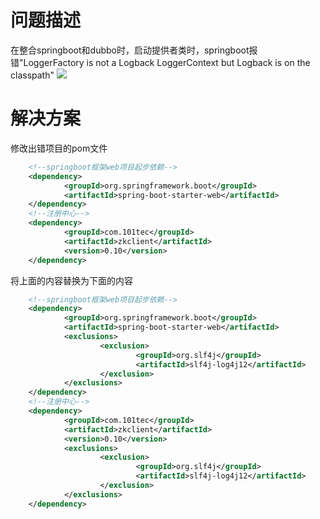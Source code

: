 # 问题描述
在整合springboot和dubbo时，启动提供者类时，springboot报错"LoggerFactory is not a Logback LoggerContext but Logback is on the classpath"
![](https://gitee.com/jasonM4A1/pictureHost/raw/master/img/20210830212717.png)

# 解决方案

修改出错项目的pom文件
```xml
    <!--springboot框架web项目起步依赖-->
    <dependency>
            <groupId>org.springframework.boot</groupId>
            <artifactId>spring-boot-starter-web</artifactId>
    </dependency>
    <!--注册中心-->
    <dependency>
            <groupId>com.101tec</groupId>
            <artifactId>zkclient</artifactId>
            <version>0.10</version>
    </dependency>
```
将上面的内容替换为下面的内容
```xml
    <!--springboot框架web项目起步依赖-->
    <dependency>
            <groupId>org.springframework.boot</groupId>
            <artifactId>spring-boot-starter-web</artifactId>
            <exclusions>
                    <exclusion>
                            <groupId>org.slf4j</groupId>
                            <artifactId>slf4j-log4j12</artifactId>
                    </exclusion>
            </exclusions>
    </dependency>
    <!--注册中心-->
    <dependency>
            <groupId>com.101tec</groupId>
            <artifactId>zkclient</artifactId>
            <version>0.10</version>
            <exclusions>
                    <exclusion>
                            <groupId>org.slf4j</groupId>
                            <artifactId>slf4j-log4j12</artifactId>
                    </exclusion>
            </exclusions>
    </dependency>
```
